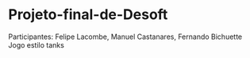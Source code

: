 # Projeto-final-de-Desoft
Participantes: Felipe Lacombe, Manuel Castanares, Fernando Bichuette
Jogo estilo tanks
